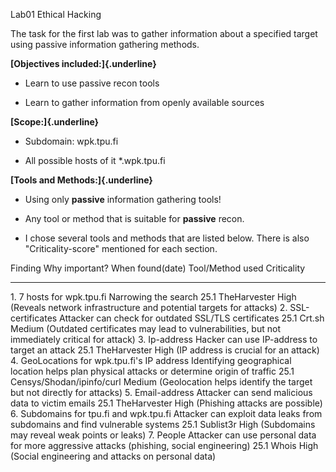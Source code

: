 Lab01 Ethical Hacking

The task for the first lab was to gather information about a specified
target using passive information gathering methods.

**[Objectives included:]{.underline}**

-   Learn to use passive recon tools

-   Learn to gather information from openly available sources

**[Scope:]{.underline}**

-   Subdomain: wpk.tpu.fi

-   All possible hosts of it \*.wpk.tpu.fi

**[Tools and Methods:]{.underline}**

-   Using only **passive** information gathering tools!

-   Any tool or method that is suitable for **passive** recon.

-   I chose several tools and methods that are listed below. There is
    also "Criticality-score" mentioned for each section.

  Finding                                        Why important?                                                                                 When found(date)   Tool/Method used            Criticality
  ---------------------------------------------- ---------------------------------------------------------------------------------------------- ------------------ --------------------------- -----------------------------------------------------------------------------------------------------
  1\. 7 hosts for wpk.tpu.fi                     Narrowing the search                                                                           25.1               TheHarvester                High (Reveals network infrastructure and potential targets for attacks)
  2\. SSL-certificates                           Attacker can check for outdated SSL/TLS certificates                                           25.1               Crt.sh                      Medium (Outdated certificates may lead to vulnerabilities, but not immediately critical for attack)
  3\. Ip-address                                 Hacker can use IP-address to target an attack                                                  25.1               TheHarvester                High (IP address is crucial for an attack)
  4\. GeoLocations for wpk.tpu.fi's IP address   Identifying geographical location helps plan physical attacks or determine origin of traffic   25.1               Censys/Shodan/ipinfo/curl   Medium (Geolocation helps identify the target but not directly for attacks)
  5\. Email-address                              Attacker can send malicious data to victim emails                                              25.1               TheHarvester                High (Phishing attacks are possible)
  6\. Subdomains for tpu.fi and wpk.tpu.fi       Attacker can exploit data leaks from subdomains and find vulnerable systems                    25.1               Sublist3r                   High (Subdomains may reveal weak points or leaks)
  7\. People                                     Attacker can use personal data for more aggressive attacks (phishing, social engineering)      25.1               Whois                       High (Social engineering and attacks on personal data)
